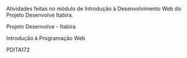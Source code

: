 Atividades feitas no módulo de Introdução à Desenvolvimento Web do Projeto Desenvolve Itabira. 

Projeto Desenvolve - Itabira

Introdução à Programação Web

PDITA172
